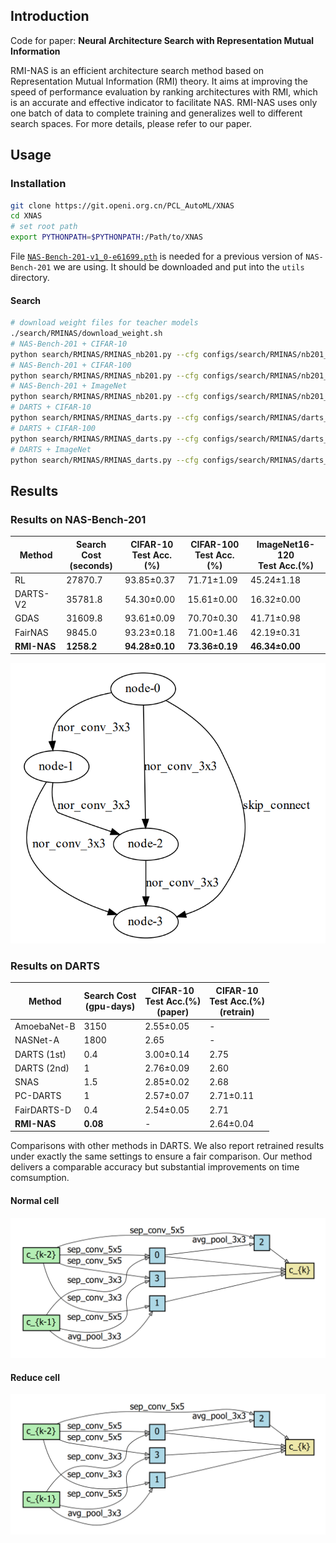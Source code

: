 ## Introduction

Code for paper: **Neural Architecture Search with Representation Mutual Information**

RMI-NAS is an efficient architecture search method based on Representation Mutual Information (RMI) theory. It aims at improving the speed of performance evaluation by ranking architectures with RMI, which is an accurate and effective indicator to facilitate NAS. RMI-NAS uses only one batch of data to complete training and generalizes well to different search spaces. For more details, please refer to our paper.



## Usage

### Installation

```bash
git clone https://git.openi.org.cn/PCL_AutoML/XNAS
cd XNAS
# set root path
export PYTHONPATH=$PYTHONPATH:/Path/to/XNAS
```

File [`NAS-Bench-201-v1_0-e61699.pth`](https://drive.google.com/open?id=1SKW0Cu0u8-gb18zDpaAGi0f74UdXeGKs) is needed for a previous version of `NAS-Bench-201` we are using. It should be downloaded and put into the `utils` directory.

#### Search

```bash
# download weight files for teacher models
./search/RMINAS/download_weight.sh
# NAS-Bench-201 + CIFAR-10
python search/RMINAS/RMINAS_nb201.py --cfg configs/search/RMINAS/nb201_cifar10.yaml
# NAS-Bench-201 + CIFAR-100
python search/RMINAS/RMINAS_nb201.py --cfg configs/search/RMINAS/nb201_cifar100.yaml
# NAS-Bench-201 + ImageNet
python search/RMINAS/RMINAS_nb201.py --cfg configs/search/RMINAS/nb201_imagenet16.yaml
# DARTS + CIFAR-10
python search/RMINAS/RMINAS_darts.py --cfg configs/search/RMINAS/darts_cifar10.yaml
# DARTS + CIFAR-100
python search/RMINAS/RMINAS_darts.py --cfg configs/search/RMINAS/darts_cifar100.yaml
# DARTS + ImageNet
python search/RMINAS/RMINAS_darts.py --cfg configs/search/RMINAS/darts_imagenet.yaml
```

## Results

### Results on NAS-Bench-201

| Method      | Search Cost<br />(seconds) | CIFAR-10 <br />Test Acc.(%) | CIFAR-100 <br />Test Acc.(%) | ImageNet16-120 <br />Test Acc.(%) |
| ----------- | -------------------------- | --------------------------- | ---------------------------- | --------------------------------- |
| RL          | 27870.7                    | 93.85±0.37                  | 71.71±1.09                   | 45.24±1.18                        |
| DARTS-V2    | 35781.8                    | 54.30±0.00                  | 15.61±0.00                   | 16.32±0.00                        |
| GDAS        | 31609.8                    | 93.61±0.09                  | 70.70±0.30                   | 41.71±0.98                        |
| FairNAS     | 9845.0                     | 93.23±0.18                  | 71.00±1.46                   | 42.19±0.31                        |
| **RMI-NAS** | **1258.2**                 | **94.28±0.10**              | **73.36±0.19**               | **46.34±0.00**                    |

![img.png](images/nasbench201.png)
### Results on DARTS

| Method      | Search Cost<br />(gpu-days) | CIFAR-10 <br />Test Acc.(%)<br />(paper) | CIFAR-10 <br />Test Acc.(%)<br />(retrain) |
| ----------- |-----------------------------| ---------------------------------------- | ------------------------------------------ |
| AmoebaNet-B | 3150                        | 2.55±0.05                                | -                                          |
| NASNet-A    | 1800                        | 2.65                                     | -                                          |
| DARTS (1st) | 0.4                         | 3.00±0.14                                | 2.75                                       |
| DARTS (2nd) | 1                           | 2.76±0.09                                | 2.60                                       |
| SNAS        | 1.5                         | 2.85±0.02                                | 2.68                                       |
| PC-DARTS    | 1                           | 2.57±0.07                                | 2.71±0.11                                  |
| FairDARTS-D | 0.4                         | 2.54±0.05                                | 2.71                                       |
| **RMI-NAS** | **0.08**                    | -                                        | 2.64±0.04                                  |

Comparisons with other methods in DARTS. We also report retrained results under exactly the same settings to ensure a fair comparison. Our method delivers a comparable accuracy but substantial improvements on time comsumption.

#### Normal cell
![img.png](images/normal.png)

#### Reduce cell
![img.png](images/reduce.png)